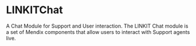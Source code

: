 # LINKITChat
A Chat Module for Support and User interaction. The LINKIT Chat module is a set of Mendix components that allow users to interact with Support agents live. 
